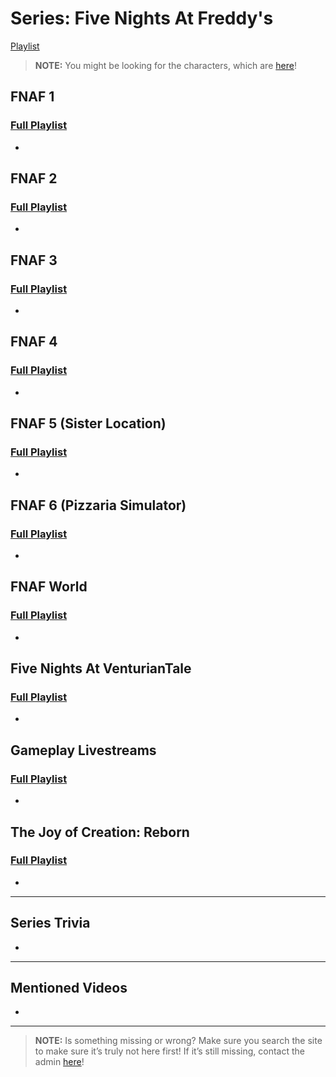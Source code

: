 # Series: Five Nights At Freddy's
[Playlist](https://www.youtube.com/playlist?list=PLwljWXtmIKiSmXxL38qza5WIwpXO78Aun)


> **NOTE:** You might be looking for the characters, which are [here](5.Characters/FNAF_Animatronics.html)!


## **FNAF 1**  
### [Full Playlist](https://www.youtube.com/playlist?list=PLwljWXtmIKiQiFr4-PEPz-mXSdJtjyU4T)
- 

## **FNAF 2**  
### [Full Playlist](https://www.youtube.com/playlist?list=PLwljWXtmIKiTKJviHbWZVC6AElAtw1xrM)
- 

## **FNAF 3**  
### [Full Playlist](https://www.youtube.com/playlist?list=PLwljWXtmIKiSoglF8GZiEByCllDwsJhj1)
- 

## **FNAF 4**  
### [Full Playlist](https://www.youtube.com/playlist?list=PLwljWXtmIKiTfG-iqsO8vz7-PwjF9g-93)
- 

## **FNAF 5 \(Sister Location)**  
### [Full Playlist](https://www.youtube.com/playlist?list=PLwljWXtmIKiQAXvxluRPnjOv_PNSrRW7i)
- 

## **FNAF 6 \(Pizzaria Simulator)**  
### [Full Playlist](https://www.youtube.com/playlist?list=PLwljWXtmIKiTUj0EkNUPU5aj2Z3FczTCl)
- 

## **FNAF World**  
### [Full Playlist](https://www.youtube.com/playlist?list=PLwljWXtmIKiRd0WbW5R4pzAaPb-ul1jhH)
- 

## **Five Nights At VenturianTale**  
### [Full Playlist](https://www.youtube.com/playlist?list=PLwljWXtmIKiS9Rc1EHdE2B6g-Qjjs-JZ5)
- 

## **Gameplay Livestreams**  
### [Full Playlist](https://www.youtube.com/playlist?list=PLwljWXtmIKiQ7s0Cti9kDbD1ED1quDE4N)
- 

## **The Joy of Creation: Reborn**  
### [Full Playlist](https://www.youtube.com/playlist?list=PLwljWXtmIKiSgk_FRtc__I5JVsZ2uuUyY)
- 

----

## Series Trivia
- 

----

## Mentioned Videos
- []()

----

> **NOTE:** Is something missing or wrong? Make sure you search the site to make sure it’s truly not here first! If it’s still missing, contact the admin [here](../chapter_2.html)!